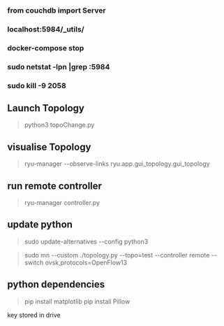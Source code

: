 ### from couchdb import Server
### localhost:5984/_utils/
### docker-compose stop
### sudo netstat -lpn |grep :5984
### sudo kill -9 2058
## Launch Topology
>python3 topoChange.py       
>
## visualise Topology
>ryu-manager --observe-links ryu.app.gui_topology.gui_topology

## run remote controller
>ryu-manager controller.py

## update python
>sudo update-alternatives --config python3

>sudo mn --custom ./topology.py --topo=test --controller remote --switch ovsk,protocols=OpenFlow13

## python dependencies
>pip install matplotlib
>pip install Pillow

key stored in drive
